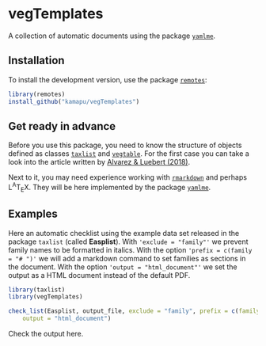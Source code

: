 
# vegTemplates

A collection of automatic documents using the package
[`yamlme`](https://github.com/kamapu/yamlme/).

## Installation

To install the development version, use the package
[`remotes`](https://remotes.r-lib.org/):

``` r
library(remotes)
install_github("kamapu/vegTemplates")
```

## Get ready in advance

Before you use this package, you need to know the structure of objects
defined as classes [`taxlist`](https://github.com/ropensci/taxlist/) and
[`vegtable`](https://github.com/kamapu/vegtable/). For the first case
you can take a look into the article written by [Alvarez & Luebert
(2018)](https://doi.org/10.3897/bdj.6.e23635).

Next to it, you may need experience working with
[`rmarkdown`](https://rmarkdown.rstudio.com/) and perhaps <span
class="latex">L<sup>A</sup>T<sub>E</sub>X</span>. They will be here
implemented by the package
[`yamlme`](https://kamapu.github.io/rpkg/yamlme/).

## Examples

Here an automatic checklist using the example data set released in the
package `taxlist` (called **Easplist**). With `'exclude = "family"'` we
prevent family names to be formatted in italics. With the option
`'prefix = c(family = "# ")'` we will add a markdown command to set
families as sections in the document. With the option
`'output = "html_document"'` we set the output as a HTML document
instead of the default PDF.

``` r
library(taxlist)
library(vegTemplates)

check_list(Easplist, output_file, exclude = "family", prefix = c(family = "# "),
    output = "html_document")
```

Check the output here.

